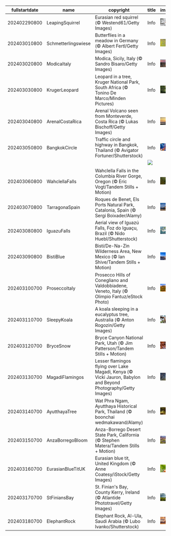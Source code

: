 |fullstartdate|name|copyright|title|image|
|--|--|--|--|--|
202402290800|LeapingSquirrel|Eurasian red squirrel (© Westend61/Getty Images)|Info|![](/en-AU/2024/03/202402290800LeapingSquirrel.jpg)|
202403010800|Schmetterlingswiese|Butterflies in a meadow in Germany (© Albert Fertl/Getty Images)|Info|![](/en-AU/2024/03/202403010800Schmetterlingswiese.jpg)|
202403020800|ModicaItaly|Modica, Sicily, Italy (© Sandro Bisaro/Getty Images)|Info|![](/en-AU/2024/03/202403020800ModicaItaly.jpg)|
202403030800|KrugerLeopard|Leopard in a tree, Kruger National Park, South Africa (© Tonino De Marco/Minden Pictures)|Info|![](/en-AU/2024/03/202403030800KrugerLeopard.jpg)|
202403040800|ArenalCostaRica|Arenal Volcano seen from Monteverde, Costa Rica (© Lukas Bischoff/Getty Images)|Info|![](/en-AU/2024/03/202403040800ArenalCostaRica.jpg)|
202403050800|BangkokCircle|Traffic circle and highway in Bangkok, Thailand (© Avigator Fortuner/Shutterstock)|Info|![](/en-AU/2024/03/202403050800BangkokCircle.jpg)|
||||![](/en-AU/2024/03/.jpg)|
202403060800|WahclellaFalls|Wahclella Falls in the Columbia River Gorge, Oregon (© Eric Vogt/Tandem Stills + Motion)|Info|![](/en-AU/2024/03/202403060800WahclellaFalls.jpg)|
202403070800|TarragonaSpain|Roques de Benet, Els Ports Natural Park, Catalonia, Spain (© Sergi Boixader/Alamy)|Info|![](/en-AU/2024/03/202403070800TarragonaSpain.jpg)|
202403080800|IguazuFalls|Aerial view of Iguazú Falls, Foz do Iguaçu, Brazil (© Nido Huebl/Shutterstock)|Info|![](/en-AU/2024/03/202403080800IguazuFalls.jpg)|
202403090800|BistiBlue|Bisti/De-Na-Zin Wilderness Area, New Mexico (© Ian Shive/Tandem Stills + Motion)|Info|![](/en-AU/2024/03/202403090800BistiBlue.jpg)|
202403100700|ProseccoItaly|Prosecco Hills of Conegliano and Valdobbiadene, Veneto, Italy (© Olimpio Fantuz/eStock Photo)|Info|![](/en-AU/2024/03/202403100700ProseccoItaly.jpg)|
202403110700|SleepyKoala|A koala sleeping in a eucalyptus tree, Australia (© Anton Rogozin/Getty Images)|Info|![](/en-AU/2024/03/202403110700SleepyKoala.jpg)|
202403120700|BryceSnow|Bryce Canyon National Park, Utah (© Jim Patterson/Tandem Stills + Motion)|Info|![](/en-AU/2024/03/202403120700BryceSnow.jpg)|
202403130700|MagadiFlamingos|Lesser flamingos flying over Lake Magadi, Kenya (© Vicki Jauron, Babylon and Beyond Photography/Getty Images)|Info|![](/en-AU/2024/03/202403130700MagadiFlamingos.jpg)|
202403140700|AyutthayaTree|Wat Phra Ngam, Ayutthaya Historical Park, Thailand (© boonchai wedmakawand/Alamy)|Info|![](/en-AU/2024/03/202403140700AyutthayaTree.jpg)|
202403150700|AnzaBorregoBloom|Anza-Borrego Desert State Park, California (© Stephen Matera/Tandem Stills + Motion)|Info|![](/en-AU/2024/03/202403150700AnzaBorregoBloom.jpg)|
202403160700|EurasianBlueTitUK|Eurasian blue tit, United Kingdom (© Anne Coatesy/iStock/Getty Images)|Info|![](/en-AU/2024/03/202403160700EurasianBlueTitUK.jpg)|
202403170700|StFiniansBay|St. Finian's Bay, County Kerry, Ireland (© Atlantide Phototravel/Getty Images)|Info|![](/en-AU/2024/03/202403170700StFiniansBay.jpg)|
202403180700|ElephantRock|Elephant Rock, Al-Ula, Saudi Arabia (© Lubo Ivanko/Shutterstock)|Info|![](/en-AU/2024/03/202403180700ElephantRock.jpg)|
